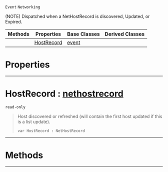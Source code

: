  `Event` `Networking`



(NOTE) Dispatched when a NetHostRecord is discovered, Updated, or Expired.

|Methods|Properties|Base Classes|Derived Classes|
|---|---|---|---|
| |[ HostRecord](https://github.com/ZilchEngine/ZilchDocs/blob/master/code_reference/class_reference/nethostrecordevent.markdown#hostrecord-zero-engine-d)|[event](https://github.com/ZilchEngine/ZilchDocs/blob/master/code_reference/class_reference/event.markdown)| |


 #  Properties


---  
 #  HostRecord : [nethostrecord](https://github.com/ZilchEngine/ZilchDocs/blob/master/code_reference/class_reference/nethostrecord.markdown)

 `read-only`

> Host discovered or refreshed (will contain the first host updated if this is a list update).
> ``` lang=cpp, name=Nada
> var HostRecord : NetHostRecord


---  
 #  Methods


---  
 

 
